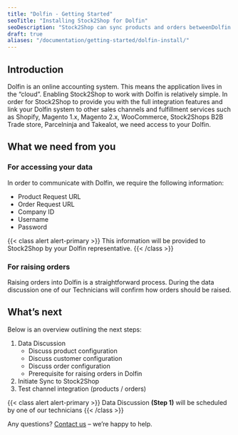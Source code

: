 ```yaml
---
title: "Dolfin - Getting Started"
seoTitle: "Installing Stock2Shop for Dolfin"
seoDescription: "Stock2Shop can sync products and orders betweenDolfin and numerous other applications like Magento, Woocommerce, Shopify and our B2B ordering platform. Find out more!"
draft: true
aliases: "/documentation/getting-started/dolfin-install/"
---
```


## Introduction
Dolfin is an online accounting system. This means the application lives in the “cloud”. Enabling Stock2Shop to work with Dolfin is relatively simple. In order for Stock2Shop to provide you with the full integration features and link your Dolfin system to other sales channels and fulfillment services such as Shopify, Magento 1.x, Magento 2.x, WooCommerce, Stock2Shops B2B Trade store, Parcelninja and Takealot, we need access to your Dolfin.

## What we need from you

### For accessing your data
In order to communicate with Dolfin, we require the following information:

- Product Request URL
- Order Request URL
- Company ID
- Username
- Password

{{< class alert alert-primary >}}
This information will be provided to Stock2Shop by your Dolfin representative.
{{< /class >}}

### For raising orders
Raising orders into Dolfin is a straightforward process. During the data discussion one of our Technicians will confirm how orders should be raised.

## What’s next
Below is an overview outlining the next steps:

1. Data Discussion
    - Discuss product configuration
    - Discuss customer configuration
    - Discuss order configuration
    - Prerequisite for raising orders in Dolfin
2. Initiate Sync to Stock2Shop
3. Test channel integration (products / orders)

{{< class alert alert-primary >}}
Data Discussion **(Step 1)** will be scheduled by one of our technicians
{{< /class >}}

Any questions? [Contact us](/contact-us) – we’re happy to help.
